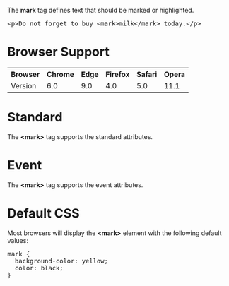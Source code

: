 The <b>mark</b> tag defines text that should be marked or highlighted.
<pre>&lt;p&gt;Do not forget to buy &lt;mark&gt;milk&lt;/mark&gt; today.&lt;/p&gt;</pre>
<h1>Browser Support</h1>
<table class="ws-table-all notranslate">
  <tr>
    <th>Browser</th>
    <th>Chrome</th>
    <th>Edge</th>
    <th>Firefox</th>
    <th>Safari</th>
    <th>Opera</th>
  </tr>
  <tr>
    <td>Version</td>
    <td>6.0</td>
    <td>9.0</td>
    <td>4.0</td>
    <td>5.0</td>
    <td>11.1</td>
  </tr>
</table>
<h1>Standard</h1>
The <b>&lt;mark&gt;</b> tag supports the standard attributes.
<h1>Event</h1>
The <b>&lt;mark&gt;</b> tag supports the event attributes.
<h1>Default CSS</h1>
Most browsers will display the <b>&lt;mark&gt;</b> element with the following default values:
<pre>
mark {
  background-color: yellow;
  color: black;
}
</pre>
